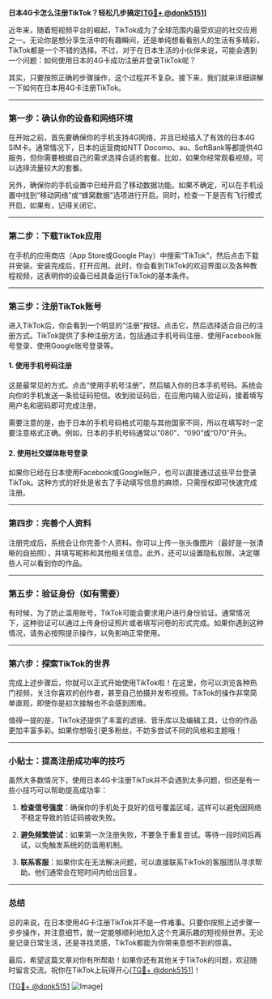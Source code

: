 **日本4G卡怎么注册TikTok？轻松几步搞定[[TG💪+ @donk5151](https://t.me/s/donk5151)]**

近年来，随着短视频平台的崛起，TikTok成为了全球范围内最受欢迎的社交应用之一。无论你是想分享生活中的有趣瞬间，还是单纯想看看别人的生活有多精彩，TikTok都是一个不错的选择。不过，对于在日本生活的小伙伴来说，可能会遇到一个问题：如何使用日本的4G卡成功注册并登录TikTok呢？

其实，只要按照正确的步骤操作，这个过程并不复杂。接下来，我们就来详细讲解一下如何在日本用4G卡注册TikTok。

---

### **第一步：确认你的设备和网络环境**
在开始之前，首先要确保你的手机支持4G网络，并且已经插入了有效的日本4G SIM卡。通常情况下，日本的运营商如NTT Docomo、au、SoftBank等都提供4G服务，但你需要根据自己的需求选择合适的套餐。比如，如果你经常观看视频，可以选择流量较大的套餐。

另外，确保你的手机设置中已经开启了移动数据功能。如果不确定，可以在手机设置中找到“移动网络”或“蜂窝数据”选项进行开启。同时，检查一下是否有飞行模式开启，如果有，记得关闭它。

---

### **第二步：下载TikTok应用**
在手机的应用商店（App Store或Google Play）中搜索“TikTok”，然后点击下载并安装。安装完成后，打开应用。此时，你会看到TikTok的欢迎界面以及各种教程视频，这表明你的设备已经具备运行TikTok的基本条件。

---

### **第三步：注册TikTok账号**
进入TikTok后，你会看到一个明显的“注册”按钮。点击它，然后选择适合自己的注册方式。TikTok提供了多种注册方法，包括通过手机号码注册、使用Facebook账号登录、使用Google账号登录等。

#### **1. 使用手机号码注册**
这是最常见的方式。点击“使用手机号注册”，然后输入你的日本手机号码。系统会向你的手机发送一条验证码短信。收到验证码后，在应用内输入验证码，接着填写用户名和密码即可完成注册。

需要注意的是，由于日本的手机号码格式可能与其他国家不同，所以在填写时一定要注意格式正确。例如，日本的手机号码通常以“080”、“090”或“070”开头。

#### **2. 使用社交媒体账号登录**
如果你已经在日本使用Facebook或Google账户，也可以直接通过这些平台登录TikTok。这种方式的好处是省去了手动填写信息的麻烦，只需授权即可快速完成注册。

---

### **第四步：完善个人资料**
注册完成后，系统会让你完善个人资料。你可以上传一张头像图片（最好是一张清晰的自拍照），并填写昵称和其他相关信息。此外，还可以设置隐私权限，决定哪些人可以看到你的作品。

---

### **第五步：验证身份（如有需要）**
有时候，为了防止滥用账号，TikTok可能会要求用户进行身份验证。通常情况下，这种验证可以通过上传身份证照片或者填写问卷的形式完成。如果你遇到这种情况，请务必按照提示操作，以免影响正常使用。

---

### **第六步：探索TikTok的世界**
完成上述步骤后，你就可以正式开始使用TikTok啦！在这里，你可以浏览各种热门视频，关注你喜欢的创作者，甚至自己拍摄并发布视频。TikTok的操作非常简单直观，即使你是初次接触也不会感到困难。

值得一提的是，TikTok还提供了丰富的滤镜、音乐库以及编辑工具，让你的作品更加丰富多彩。如果你想吸引更多粉丝，不妨多尝试不同的风格和主题哦！

---

### **小贴士：提高注册成功率的技巧**
虽然大多数情况下，使用日本4G卡注册TikTok并不会遇到太多问题，但还是有一些小技巧可以帮助提高成功率：

1. **检查信号强度**：确保你的手机处于良好的信号覆盖区域，这样可以避免因网络不稳定导致的验证码接收失败。
   
2. **避免频繁尝试**：如果第一次注册失败，不要急于重复尝试。等待一段时间后再试，以免触发系统的防滥用机制。

3. **联系客服**：如果你实在无法解决问题，可以直接联系TikTok的客服团队寻求帮助。他们通常会在短时间内给出回复。

---

### **总结**
总的来说，在日本使用4G卡注册TikTok并不是一件难事。只要你按照上述步骤一步步操作，并注意细节，就一定能够顺利地加入这个充满乐趣的短视频世界。无论是记录日常生活，还是寻找灵感，TikTok都能为你带来意想不到的惊喜。

最后，希望这篇文章对你有所帮助！如果你还有其他关于TikTok的问题，欢迎随时留言交流。祝你在TikTok上玩得开心[[TG💪+ @donk5151](https://t.me/s/donk5151)]！

[[TG💪+ @donk5151](https://t.me/s/donk5151) ![Image](https://i.postimg.cc/rwNCRYN7/Snipaste-2025-04-30-17-27-05.png)]